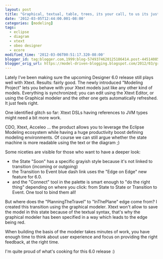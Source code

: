 ```yaml
---
layout: post
title: "Graphical, textual, table, trees, its your call, to us its just EMF models"
date: '2012-03-05T12:44:00.001-08:00'
categories: [modeling]
tags:
  - eclipse
  - diagram
  - xtext
  - obeo designer
  - ecore
modified_time: '2012-03-06T00:51:17.320-08:00'
blogger_id: tag:blogger.com,1999:blog-5749374620125186414.post-4451408571424473580
blogger_orig_url: https://model-driven-blogging.blogspot.com/2012/03/graphical-textual-table-trees-its-your.html
---
```


Lately I've been making sure the upcoming Designer 6.0 release still plays well with Xtext. Results: fairly good. The newly introduced "Modeling Project" lets you behave with your Xtext models just like any other kind of models. Everything is synchronized; you can edit using the Xtext Editor, or using the Graphical modeler and the other one gets automatically refreshed. It just feels right.

One identified glitch so far: Xtext DSLs having references to JVM types might need a bit more work.

CDO, Xtext, Acceleo ... the product allows you to leverage the Eclipse Modeling ecosystem while having a huge productivity boost defining modeling environments. Of course we can still argue whether the state machine is more readable using the text or the diagram ;)

Some niceties are visible for those who want to have a deeper look:

- the State "Soon" has a specific grayish style because it's not linked to transition (incoming or outgoing)
- the Transition to Event blue dash link uses the "Edge on Edge" new feature for 6.0.
- and the "Connect" tool in the palette is smart enough to "do the right thing" depending on where you click: from State to State or Transition to Event. One tool to bind them all!

But where does the "PlanningTheTravel" to "InThePlane" edge come from? I created this transition using the graphical modeler. Xtext won't allow to save the model in this state because of the textual syntax, that's why the graphical modeler has been specified in a way which leads to the edge being red.

When building the basis of the modeler takes minutes of work, you have enough time to think about user experience and focus on providing the right feedback, at the right time.

I'm quite proud of what's cooking for this 6.0 release :)
